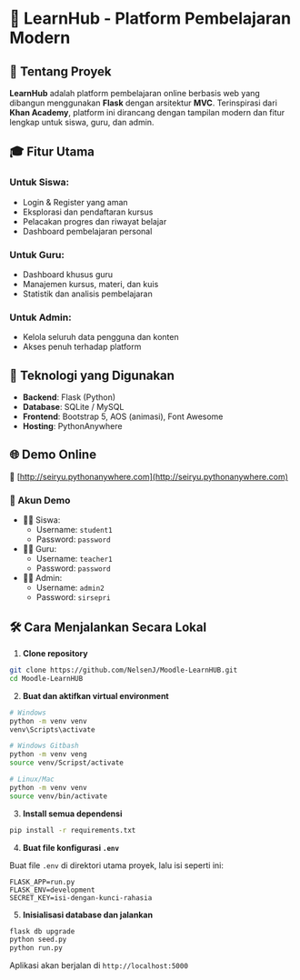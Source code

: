 # 📘 LearnHub - Platform Pembelajaran Modern

## 🧠 Tentang Proyek

**LearnHub** adalah platform pembelajaran online berbasis web yang dibangun menggunakan **Flask** dengan arsitektur **MVC**. Terinspirasi dari **Khan Academy**, platform ini dirancang dengan tampilan modern dan fitur lengkap untuk siswa, guru, dan admin.

## 🎓 Fitur Utama

### Untuk Siswa:
- Login & Register yang aman
- Eksplorasi dan pendaftaran kursus
- Pelacakan progres dan riwayat belajar
- Dashboard pembelajaran personal

### Untuk Guru:
- Dashboard khusus guru
- Manajemen kursus, materi, dan kuis
- Statistik dan analisis pembelajaran

### Untuk Admin:
- Kelola seluruh data pengguna dan konten
- Akses penuh terhadap platform

## 🧱 Teknologi yang Digunakan

- **Backend**: Flask (Python)
- **Database**: SQLite / MySQL
- **Frontend**: Bootstrap 5, AOS (animasi), Font Awesome
- **Hosting**: PythonAnywhere

## 🌐 Demo Online

🔗 [http://seiryu.pythonanywhere.com](http://seiryu.pythonanywhere.com)

### 👥 Akun Demo

- 👨‍🎓 Siswa:  
  - Username: `student1`  
  - Password: `password`
- 👨‍🏫 Guru:  
  - Username: `teacher1`  
  - Password: `password`
- 👨‍💼 Admin:  
  - Username: `admin2`  
  - Password: `sirsepri`

## 🛠️ Cara Menjalankan Secara Lokal

1. **Clone repository**

```bash
git clone https://github.com/NelsenJ/Moodle-LearnHUB.git
cd Moodle-LearnHUB
```

2. **Buat dan aktifkan virtual environment**

```bash
# Windows
python -m venv venv
venv\Scripts\activate

# Windows Gitbash
python -m venv veng
source venv/Scripst/activate

# Linux/Mac
python -m venv venv
source venv/bin/activate
```

3. **Install semua dependensi**

```bash
pip install -r requirements.txt
```

4. **Buat file konfigurasi `.env`**

Buat file `.env` di direktori utama proyek, lalu isi seperti ini:

```
FLASK_APP=run.py
FLASK_ENV=development
SECRET_KEY=isi-dengan-kunci-rahasia
```

5. **Inisialisasi database dan jalankan**

```bash
flask db upgrade
python seed.py
python run.py
```

Aplikasi akan berjalan di `http://localhost:5000`

